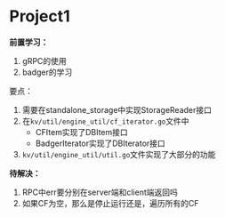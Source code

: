 # Project1

**前置学习：**
1. gRPC的使用
2. badger的学习

要点：
1. 需要在standalone_storage中实现StorageReader接口
2. 在`kv/util/engine_util/cf_iterator.go`文件中
   - CFItem实现了DBItem接口
   - BadgerIterator实现了DBIterator接口
3. `kv/util/engine_util/util.go`文件实现了大部分的功能

**待解决：**
1. RPC中err要分别在server端和client端返回吗
2. 如果CF为空，那么是停止运行还是，遍历所有的CF